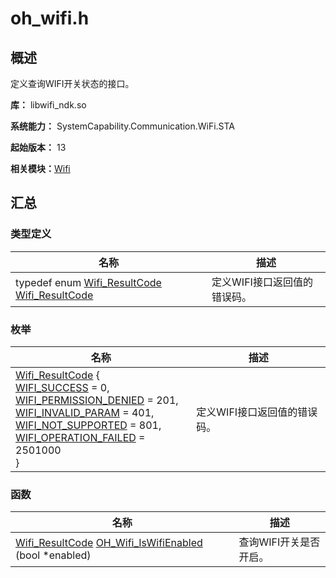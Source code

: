 # oh_wifi.h


## 概述

定义查询WIFI开关状态的接口。

**库：** libwifi_ndk.so

**系统能力：** SystemCapability.Communication.WiFi.STA

**起始版本：** 13

**相关模块：**[Wifi](_wifi.md)


## 汇总


### 类型定义

| 名称 | 描述 | 
| -------- | -------- |
| typedef enum [Wifi_ResultCode](_wifi.md#wifi_resultcode) [Wifi_ResultCode](_wifi.md#wifi_resultcode) | 定义WIFI接口返回值的错误码。 | 


### 枚举

| 名称 | 描述 | 
| -------- | -------- |
| [Wifi_ResultCode](_wifi.md#wifi_resultcode) {<br/>[WIFI_SUCCESS](_wifi.md) = 0,<br/>[WIFI_PERMISSION_DENIED](_wifi.md) = 201,<br/>[WIFI_INVALID_PARAM](_wifi.md) = 401,<br/>[WIFI_NOT_SUPPORTED](_wifi.md) = 801,<br/>[WIFI_OPERATION_FAILED](_wifi.md) = 2501000<br/>} | 定义WIFI接口返回值的错误码。 | 


### 函数

| 名称 | 描述 | 
| -------- | -------- |
| [Wifi_ResultCode](_wifi.md#wifi_resultcode) [OH_Wifi_IsWifiEnabled](_wifi.md#oh_wifi_iswifienabled) (bool \*enabled) | 查询WIFI开关是否开启。 | 
